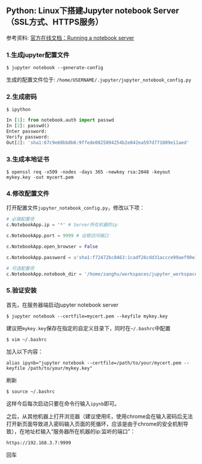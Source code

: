 ## Python: Linux下搭建Jupyter notebook Server（SSL方式、HTTPS服务）

参考资料: [官方在线文档：Running a notebook server](http://jupyter-notebook.readthedocs.io/en/latest/public_server.htm)

### 1.生成jupyter配置文件

```shell
$ jupyter notebook --generate-config
```

生成的配置文件位于: `/home/USERNAME/.jupyter/jupyter_notebook_config.py`

### 2.生成密码

```shell
$ ipython
```

```python
In [1]: from notebook.auth import passwd
In [2]: passwd()
Enter password:
Verify password:
Out[2]: 'sha1:67c9e60bb8b6:9ffede0825894254b2e042ea597d771089e11aed'
```

### 3.生成本地证书

```shell
$ openssl req -x509 -nodes -days 365 -newkey rsa:2048 -keyout mykey.key -out mycert.pem
```

### 4.修改配置文件

打开配置文件`jupyter_notebook_config.py`，修改以下项：

```python
# 必填配置项
c.NotebookApp.ip = '*' # Server所在机器的ip

c.NotebookApp.port = 9999 # 远程访问端口

c.NotebookApp.open_browser = False

c.NotebookApp.password = u'sha1:f72472bc8463:1cadf26cdd31accce99aef90e178bb67a1f6a8d3' # 第二步生成的hash密码

# 可选配置项
c.NotebookApp.notebook_dir = '/home/zanghu/workspaces/jupyter_workspace'
```

### 5.验证安装

首先，在服务器端启动jupyter notebook server

```shell
$ jupyter notebook --certfile=mycert.pem --keyfile mykey.key
```

建议把`mykey.key`保存在指定的自定义目录下，同时在`~/.bashrc`中配置

```shell
$ vim ~/.bashrc
```

加入以下内容：

```shell
alias ipynb="jupyter notebook --certfile=/path/to/your/mycert.pem --keyfile /path/to/your/mykey.key"
```

刷新

```shell
$ source ~/.bashrc
```

这样今后每次启动只要在命令行输入`ipynb`即可。

之后，从其他机器上打开浏览器（建议使用IE，使用chrome会在输入密码后无法打开新页面导致进入密码输入页面的死循环，应该是由于chrome的安全机制导致），在地址栏输入“服务器所在机器的ip:监听的端口”：

`https://192.168.3.7:9999` 

回车

